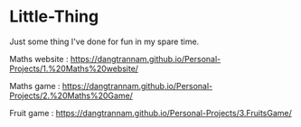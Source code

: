 # Little-Thing
Just some thing I've done for fun in my spare time.

Maths website : https://dangtrannam.github.io/Personal-Projects/1.%20Maths%20website/

Maths game : https://dangtrannam.github.io/Personal-Projects/2.%20Maths%20Game/

Fruit game : https://dangtrannam.github.io/Personal-Projects/3.FruitsGame/
